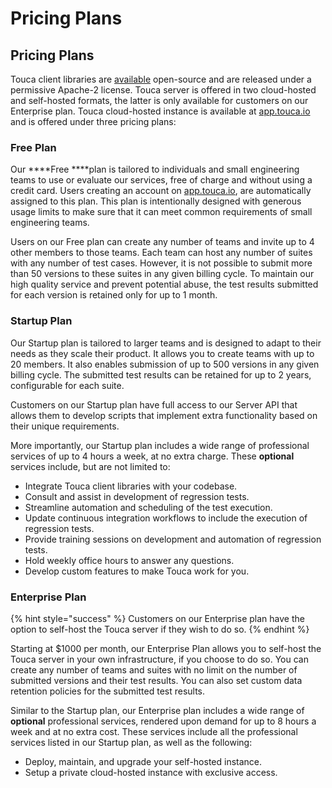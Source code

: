 # Pricing Plans

## Pricing Plans

Touca client libraries are [available](https://github.com/trytouca) open-source and are released under a permissive Apache-2 license. Touca server is offered in two cloud-hosted and self-hosted formats, the latter is only available for customers on our Enterprise plan. Touca cloud-hosted instance is available at [app.touca.io](https://app.touca.io) and is offered under three pricing plans:

### Free Plan

Our ****Free ****plan is tailored to individuals and small engineering teams to use or evaluate our services, free of charge and without using a credit card. Users creating an account on [app.touca.io](https://app.touca.io), are automatically assigned to this plan. This plan is intentionally designed with generous usage limits to make sure that it can meet common requirements of small engineering teams.

Users on our Free plan can create any number of teams and invite up to 4 other members to those teams. Each team can host any number of suites with any number of test cases. However, it is not possible to submit more than 50 versions to these suites in any given billing cycle. To maintain our high quality service and prevent potential abuse, the test results submitted for each version is retained only for up to 1 month. 

### Startup Plan

Our Startup plan is tailored to larger teams and is designed to adapt to their needs as they scale their product. It allows you to create teams with up to 20 members. It also enables submission of up to 500 versions in any given billing cycle. The submitted test results can be retained for up to 2 years, configurable for each suite.

Customers on our Startup plan have full access to our Server API that allows them to develop scripts that implement extra functionality based on their unique requirements.

More importantly, our Startup plan includes a wide range of professional services of up to 4 hours a week, at no extra charge. These **optional** services include, but are not limited to:

* Integrate Touca client libraries with your codebase.
* Consult and assist in development of regression tests.
* Streamline automation and scheduling of the test execution.
* Update continuous integration workflows to include the execution of regression tests.
* Provide training sessions on development and automation of regression tests.
* Hold weekly office hours to answer any questions.
* Develop custom features to make Touca work for you.

### Enterprise Plan

{% hint style="success" %}
Customers on our Enterprise plan have the option to self-host the Touca server if they wish to do so.
{% endhint %}

Starting at $1000 per month, our Enterprise Plan allows you to self-host the Touca server in your own infrastructure, if you choose to do so. You can create any number of teams and suites with no limit on the number of submitted versions and their test results. You can also set custom data retention policies for the submitted test results.

Similar to the Startup plan, our Enterprise plan includes a wide range of **optional** professional services, rendered upon demand for up to 8 hours a week and at no extra cost. These services include all the professional services listed in our Startup plan, as well as the following:

* Deploy, maintain, and upgrade your self-hosted instance.
* Setup a private cloud-hosted instance with exclusive access.

